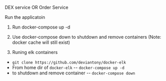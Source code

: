 DEX service OR Order Service


Run the applicatoin
1. Run docker-compose up -d

2. Use docker-compose down to shutdown and remove containers (Note: docker cache will still exist)

3. Runing elk containers
- `git clone https://github.com/deviantony/docker-elk`
- From home dir of `docker-elk` -- `docker-compose up -d`
- to shutdown and remove container -- `docker-compose down`
